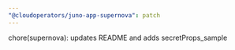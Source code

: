 ```yaml
---
"@cloudoperators/juno-app-supernova": patch
---
```


chore(supernova): updates README and adds secretProps_sample
